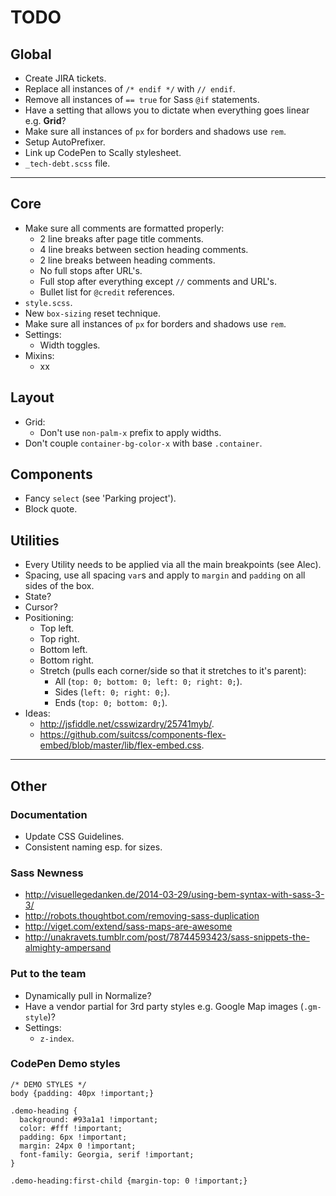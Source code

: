 # TODO

## Global

- Create JIRA tickets.
- Replace all instances of `/* endif */` with `// endif`.
- Remove all instances of `== true` for Sass `@if` statements.
- Have a setting that allows you to dictate when everything goes linear e.g. **Grid**?
- Make sure all instances of `px` for borders and shadows use `rem`.
- Setup AutoPrefixer.
- Link up CodePen to Scally stylesheet.
- `_tech-debt.scss` file.


---


## Core

- Make sure all comments are formatted properly:
  - 2 line breaks after page title comments.
  - 4 line breaks between section heading comments.
  - 2 line breaks between heading comments.
  - No full stops after URL's.
  - Full stop after everything except `//` comments and URL's.
  - Bullet list for `@credit` references.
- `style.scss`.
- New `box-sizing` reset technique.
- Make sure all instances of `px` for borders and shadows use `rem`.
- Settings:
  - Width toggles.
- Mixins:
  - xx

## Layout

- Grid:
  - Don't use `non-palm-x` prefix to apply widths.
- Don't couple `container-bg-color-x` with base `.container`.

## Components

- Fancy `select` (see 'Parking project').
- Block quote.

## Utilities

- Every Utility needs to be applied via all the main breakpoints (see Alec).
- Spacing, use all spacing `var`s and apply to `margin` and `padding` on all sides of the box.
- State?
- Cursor?
- Positioning:
  - Top left.
  - Top right.
  - Bottom left.
  - Bottom right.
  - Stretch (pulls each corner/side so that it stretches to it's parent):
    - All (`top: 0; bottom: 0; left: 0; right: 0;`).
    - Sides (`left: 0; right: 0;`).
    - Ends (`top: 0; bottom: 0;`).
- Ideas:
  - <http://jsfiddle.net/csswizardry/25741myb/>.
  - <https://github.com/suitcss/components-flex-embed/blob/master/lib/flex-embed.css>.


---


## Other

### Documentation

- Update CSS Guidelines.
- Consistent naming esp. for sizes.

### Sass Newness

- <http://visuellegedanken.de/2014-03-29/using-bem-syntax-with-sass-3-3/>
- <http://robots.thoughtbot.com/removing-sass-duplication>
- <http://viget.com/extend/sass-maps-are-awesome>
- <http://unakravets.tumblr.com/post/78744593423/sass-snippets-the-almighty-ampersand>

### Put to the team

- Dynamically pull in Normalize?
- Have a vendor partial for 3rd party styles e.g. Google Map images (`.gm-style`)?
- Settings:
  - `z-index`.

### CodePen Demo styles

    /* DEMO STYLES */
    body {padding: 40px !important;}

    .demo-heading {
      background: #93a1a1 !important;
      color: #fff !important;
      padding: 6px !important;
      margin: 24px 0 !important;
      font-family: Georgia, serif !important;
    }

    .demo-heading:first-child {margin-top: 0 !important;}